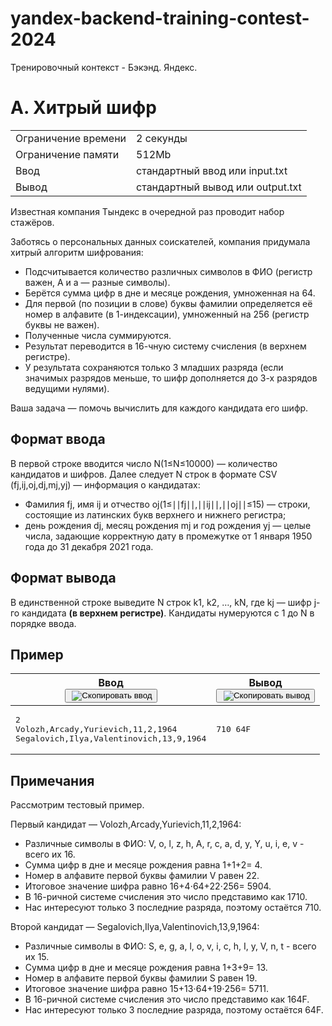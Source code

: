 # yandex-backend-training-contest-2024
Тренировочный контекст - Бэкэнд. Яндекс.
<div class="header">
      <h1 class="title">A. Хитрый шифр</h1>
      <table>
         <tbody><tr class="time-limit">
            <td class="property-title">Ограничение времени</td>
            <td>2&nbsp;секунды</td>
         </tr>
         <tr class="memory-limit">
            <td class="property-title">Ограничение памяти</td>
            <td>512Mb</td>
         </tr>
         <tr class="input-file">
            <td class="property-title">Ввод</td>
            <td colspan="1">стандартный ввод или input.txt</td>
         </tr>
         <tr class="output-file">
            <td class="property-title">Вывод</td>
            <td colspan="1">стандартный вывод или output.txt</td>
         </tr>
      </tbody></table>
   </div>

   <div class="legend"> Известная компания Тындекс в очередной раз проводит набор стажёров.
      <p style="text-indent: 0em;">Заботясь о персональных данных соискателей, компания придумала хитрый алгоритм шифрования: </p><ul>
        <li>Подсчитывается количество различных символов в ФИО (регистр важен, А и а — разные символы).</li>
      <li>Берётся сумма цифр в дне и месяце рождения, умноженная на 64.</li>
      <li>Для первой (по позиции в слове) буквы фамилии определяется её номер в алфавите (в 1-индексации), умноженный на 256 (регистр буквы не важен).</li>
      <li>Полученные числа суммируются.</li>
      <li>Результат переводится в 16-чную систему счисления (в верхнем регистре).</li>
      <li>У результата сохраняются только 3 младших разряда (если значимых разрядов меньше, то шифр дополняется до 3-х разрядов ведущими нулями).</li>
      </ul>
      <p style="text-indent: 0em;">Ваша задача — помочь вычислить для каждого кандидата его шифр. </p>
      <p></p>
      
   </div>
   <h2>Формат ввода</h2>
   В первой строке вводится число N(1≤N≤10000) — количество кандидатов и шифров.
Далее следует N строк в формате CSV (fj,ij,oj,dj,mj,yj) — информация о кандидатах:
<p></p>
<ul><li>Фамилия fj, имя ij и отчество oj(1≤∣∣fj∣∣,∣∣ij∣∣,∣∣oj∣∣≤15) — строки, состоящие из латинских букв верхнего и нижнего регистра;</li>
  <li>день рождения dj, месяц рождения mj и год рождения yj — целые числа, задающие корректную дату в промежутке от 1 января 1950 года до 31 декабря 2021 года.</li>
</ul>
   <h2>Формат вывода</h2>
   
   В единственной строке выведите N строк k1, k2, …, kN, где kj — шифр j-го кандидата <b>(в верхнем регистре)</b>. Кандидаты нумеруются с 1 до N в порядке ввода.

   <h2>Пример</h2>
   <table class="sample-tests">
      <thead>
         <tr>
            <th>Ввод<div class="problem__copy-sample"><button class="button button_theme_pseudo button_size_s button_only-icon_yes problem__copy-button problem__copy-button_type_input i-bem button_js_inited" data-bem="{&quot;button&quot;:{}}" role="button" type="button" title="Скопировать ввод"><span class="button__text">&nbsp;<img class="image button__icon button__icon_role_copy" src="//yastatic.net/lego/_/La6qi18Z8LwgnZdsAr1qy1GwCwo.gif" alt="Скопировать ввод"></span></button></div></th>
            <th>Вывод<div class="problem__copy-sample"><button class="button button_theme_pseudo button_size_s button_only-icon_yes problem__copy-button problem__copy-button_type_output i-bem" data-bem="{&quot;button&quot;:{}}" role="button" type="button" title="Скопировать вывод"><span class="button__text">&nbsp;<img class="image button__icon button__icon_role_copy" src="//yastatic.net/lego/_/La6qi18Z8LwgnZdsAr1qy1GwCwo.gif" alt="Скопировать вывод"></span></button></div></th>
         </tr>
      </thead>
      <tbody>
         <tr>
            <td><pre>2
Volozh,Arcady,Yurievich,11,2,1964
Segalovich,Ilya,Valentinovich,13,9,1964
</pre></td>
            <td><pre>710 64F 
</pre></td>
         </tr>
      </tbody>
   </table>
   <h2>Примечания</h2>
   Рассмотрим тестовый пример.
<p>Первый кандидат — Volozh,Arcady,Yurievich,11,2,1964:</p>
   <ul>
     <li> 	Различные символы в ФИО: V, o, l, z, h, A, r, c, a, d, y, Y, u, i, e, v - всего их 16.</li>
   <li> 	Сумма цифр в дне и месяце рождения равна 1+1+2= 4.</li>
   <li> 	Номер в алфавите первой буквы фамилии V равен 22.</li>
   <li> 	Итоговое значение шифра равно 16+4⋅64+22⋅256= 5904.</li>
   <li> 	В 16-ричной системе счисления это число представимо как 1710.</li>
   <li> 	Нас интересуют только 3 последние разряда, поэтому остаётся 710.</li>
   </ul><p>Второй кандидат — Segalovich,Ilya,Valentinovich,13,9,1964:</p><ul>
   <li> 	Различные символы в ФИО: S, e, g, a, l, o, v, i, c, h, I, y, V, n, t - всего их 15.</li>
   <li> 	Сумма цифр в дне и месяце рождения равна 1+3+9= 13.</li>
   <li> 	Номер в алфавите первой буквы фамилии S равен 19.</li>
   <li> 	Итоговое значение шифра равно 15+13⋅64+19⋅256= 5711.</li>
   <li> 	В 16-ричной системе счисления это число представимо как 164F.</li>
   <li> Нас интересуют только 3 последние разряда, поэтому остаётся 64F.</li>
    </ul>

